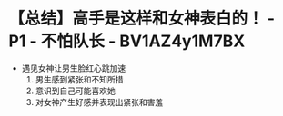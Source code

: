 # 【总结】高手是这样和女神表白的！ - P1 - 不怕队长 - BV1AZ4y1M7BX

-   遇见女神让男生脸红心跳加速
    1.  男生感到紧张和不知所措
    2.  意识到自己可能喜欢她
    3.  对女神产生好感并表现出紧张和害羞